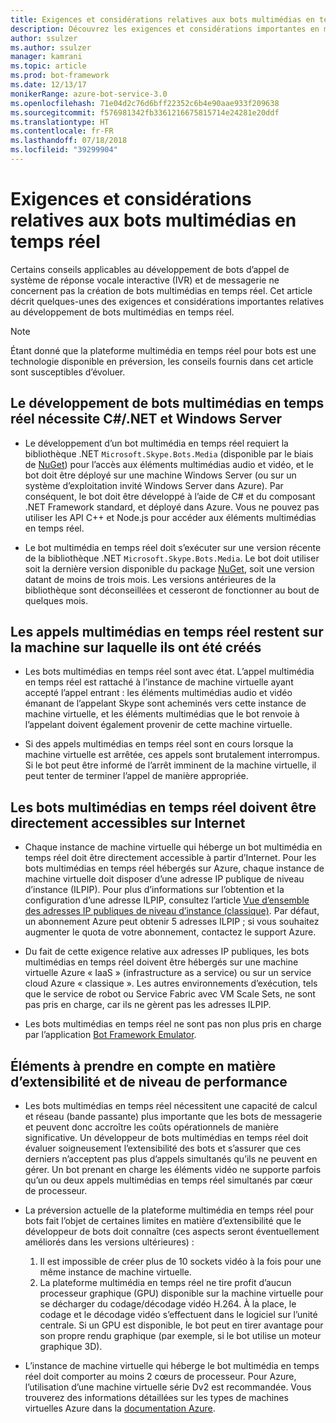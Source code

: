 ```yaml
---
title: Exigences et considérations relatives aux bots multimédias en temps réel| Microsoft Docs
description: Découvrez les exigences et considérations importantes en matière de création de bots multimédias en temps réel pour Skype à l’aide du Kit de développement logiciel (SDK) Bot Builder pour .NET.
author: ssulzer
ms.author: ssulzer
manager: kamrani
ms.topic: article
ms.prod: bot-framework
ms.date: 12/13/17
monikerRange: azure-bot-service-3.0
ms.openlocfilehash: 71e04d2c76d6bff22352c6b4e90aae933f209638
ms.sourcegitcommit: f576981342fb3361216675815714e24281e20ddf
ms.translationtype: HT
ms.contentlocale: fr-FR
ms.lasthandoff: 07/18/2018
ms.locfileid: "39299904"
---
```

# <a name="requirements-and-considerations-for-real-time-media-bots"></a>Exigences et considérations relatives aux bots multimédias en temps réel

Certains conseils applicables au développement de bots d’appel de système de réponse vocale interactive (IVR) et de messagerie ne concernent pas la création de bots multimédias en temps réel. Cet article décrit quelques-unes des exigences et considérations importantes relatives au développement de bots multimédias en temps réel. 

> [!NOTE]
> Étant donné que la plateforme multimédia en temps réel pour bots est une technologie disponible en préversion, les conseils fournis dans cet article sont susceptibles d’évoluer.

## <a name="real-time-media-bot-development-requires-cnet-and-windows-server"></a>Le développement de bots multimédias en temps réel nécessite C#/.NET et Windows Server

- Le développement d’un bot multimédia en temps réel requiert la bibliothèque .NET `Microsoft.Skype.Bots.Media` (disponible par le biais de <a href="https://www.nuget.org/" target="_blank">NuGet</a>) pour l’accès aux éléments multimédias audio et vidéo, et le bot doit être déployé sur une machine Windows Server (ou sur un système d’exploitation invité Windows Server dans Azure). Par conséquent, le bot doit être développé à l’aide de C# et du composant .NET Framework standard, et déployé dans Azure. Vous ne pouvez pas utiliser les API C++ et Node.js pour accéder aux éléments multimédias en temps réel.

- Le bot multimédia en temps réel doit s’exécuter sur une version récente de la bibliothèque .NET `Microsoft.Skype.Bots.Media`. Le bot doit utiliser soit la dernière version disponible du package <a href="https://www.nuget.org/" target="_blank">NuGet</a>, soit une version datant de moins de trois mois. Les versions antérieures de la bibliothèque sont déconseillées et cesseront de fonctionner au bout de quelques mois.

## <a name="real-time-media-calls-stay-on-the-machine-where-they-were-created"></a>Les appels multimédias en temps réel restent sur la machine sur laquelle ils ont été créés

- Les bots multimédias en temps réel sont avec état. L’appel multimédia en temps réel est rattaché à l’instance de machine virtuelle ayant accepté l’appel entrant : les éléments multimédias audio et vidéo émanant de l’appelant Skype sont acheminés vers cette instance de machine virtuelle, et les éléments multimédias que le bot renvoie à l’appelant doivent également provenir de cette machine virtuelle.

- Si des appels multimédias en temps réel sont en cours lorsque la machine virtuelle est arrêtée, ces appels sont brutalement interrompus. Si le bot peut être informé de l’arrêt imminent de la machine virtuelle, il peut tenter de terminer l’appel de manière appropriée.

## <a name="real-time-media-bots-must-be-directly-accessible-on-the-internet"></a>Les bots multimédias en temps réel doivent être directement accessibles sur Internet

- Chaque instance de machine virtuelle qui héberge un bot multimédia en temps réel doit être directement accessible à partir d’Internet. Pour les bots multimédias en temps réel hébergés sur Azure, chaque instance de machine virtuelle doit disposer d’une adresse IP publique de niveau d’instance (ILPIP). Pour plus d’informations sur l’obtention et la configuration d’une adresse ILPIP, consultez l’article <a href="/azure/virtual-network/virtual-networks-instance-level-public-ip" target="_blank">Vue d’ensemble des adresses IP publiques de niveau d’instance (classique)</a>. Par défaut, un abonnement Azure peut obtenir 5 adresses ILPIP ; si vous souhaitez augmenter le quota de votre abonnement, contactez le support Azure.

- Du fait de cette exigence relative aux adresses IP publiques, les bots multimédias en temps réel doivent être hébergés sur une machine virtuelle Azure « IaaS » (infrastructure as a service) ou sur un service cloud Azure « classique ». Les autres environnements d’exécution, tels que le service de robot ou Service Fabric avec VM Scale Sets, ne sont pas pris en charge, car ils ne gèrent pas les adresses ILPIP.

- Les bots multimédias en temps réel ne sont pas non plus pris en charge par l’application [Bot Framework Emulator](../bot-service-debug-emulator.md).

## <a name="scalability-and-performance-considerations"></a>Éléments à prendre en compte en matière d’extensibilité et de niveau de performance

- Les bots multimédias en temps réel nécessitent une capacité de calcul et réseau (bande passante) plus importante que les bots de messagerie et peuvent donc accroître les coûts opérationnels de manière significative. Un développeur de bots multimédias en temps réel doit évaluer soigneusement l’extensibilité des bots et s’assurer que ces derniers n’acceptent pas plus d’appels simultanés qu’ils ne peuvent en gérer. Un bot prenant en charge les éléments vidéo ne supporte parfois qu’un ou deux appels multimédias en temps réel simultanés par cœur de processeur.

- La préversion actuelle de la plateforme multimédia en temps réel pour bots fait l’objet de certaines limites en matière d’extensibilité que le développeur de bots doit connaître (ces aspects seront éventuellement améliorés dans les versions ultérieures) : 
  1. Il est impossible de créer plus de 10 sockets vidéo à la fois pour une même instance de machine virtuelle.
  2. La plateforme multimédia en temps réel ne tire profit d’aucun processeur graphique (GPU) disponible sur la machine virtuelle pour se décharger du codage/décodage vidéo H.264. À la place, le codage et le décodage vidéo s’effectuent dans le logiciel sur l’unité centrale. Si un GPU est disponible, le bot peut en tirer avantage pour son propre rendu graphique (par exemple, si le bot utilise un moteur graphique 3D).

- L’instance de machine virtuelle qui héberge le bot multimédia en temps réel doit comporter au moins 2 cœurs de processeur. Pour Azure, l’utilisation d’une machine virtuelle série Dv2 est recommandée. Vous trouverez des informations détaillées sur les types de machines virtuelles Azure dans la <a href="/azure/virtual-machines/windows/sizes-general" target="_blank">documentation Azure</a>. 
